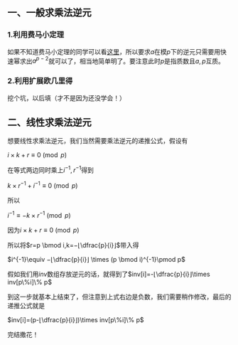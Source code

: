 ## 一、一般求乘法逆元

### 1.利用费马小定理

如果不知道费马小定理的同学可以看[这里](http://112.126.62.59/index.php/archives/17/)，所以要求$a$在模$p$下的逆元只需要用快速幂求出$a^{p-2}$就可以了，相当地简单明了。要注意此时$p$是指质数且$a,p$互质。

### 2.利用扩展欧几里得

挖个坑，以后填（才不是因为还没学会！）

## 二、线性求乘法逆元

想要线性求乘法逆元，我们当然需要乘法逆元的递推公式，假设有

$i\times k+r\equiv0\pmod p$

在等式两边同时乘上$i^{-1},r^{-1}$得到

$k\times r^{-1}+i^{-1}\equiv 0 \pmod p$

所以

$i^{-1}\equiv -k \times r^{-1}\pmod p$

因为$i\times k+r\equiv0\pmod p$

所以将$r=p \bmod i,k=−⌊\dfrac{p}{i}⌋$带入得

$i^{-1}\equiv −⌊\dfrac{p}{i}⌋ \times (p \bmod i)^{-1}\pmod p$

假如我们用$inv$数组存放逆元的话，就得到了$inv[i]=-⌊\dfrac{p}{i}⌋\times inv[p\%i]\% p$

到这一步就基本上结束了，但注意到上式右边是负数，我们需要稍作修改，最后的递推公式就是

$inv[i]=(p-⌊\dfrac{p}{i}⌋)\times inv[p\%i]\% p$

完结撒花！

